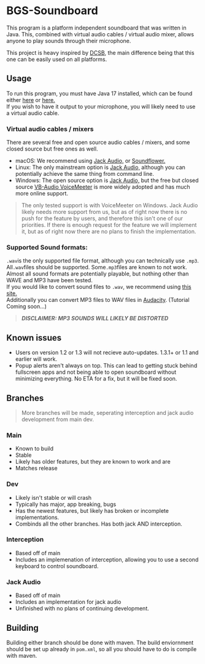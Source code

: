 # BGS-Soundboard
This program is a platform independent soundboard that was written in Java. This, combined with virtual audio cables / virtual audio mixer, allows anyone to play sounds through their microphone.

This project is heavy inspired by [DCSB,](https://github.com/kalejin/dcsb) the main difference being that this one can be easily used on all platforms.

## Usage
To run this program, you must have Java 17 installed, which can be found either [here](https://www.oracle.com/java/technologies/javase-jdk17-downloads.html) or [here.](https://jdk.java.net/17/) <br>
If you wish to have it output to your microphone, you will likely need to use a virtual audio cable. 

### Virtual audio cables / mixers
There are several free and open source audio cables / mixers, and some closed source but free ones as well.

- macOS: We recommend using [Jack Audio,](https://jackaudio.org/) or [Soundflower.](https://github.com/mattingalls/Soundflower)
- Linux: The only mainstream option is [Jack Audio,](https://jackaudio.org/) although you can potentially achieve the same thing from command line.
- Windows: The open source option is [Jack Audio,](https://jackaudio.org/) but the free but closed source [VB-Audio VoiceMeeter](https://vb-audio.com/Voicemeeter/banana.htm) is more widely adopted and has much more online support.

> The only tested support is with VoiceMeeter on Windows. Jack Audio likely needs more support from us, but as of right now there is no push for the feature by users, and therefore this isn't one of our priorities. If there is enough request for the feature we will implement it, but as of right now there are no plans to finish the implementation.

### Supported Sound formats:

`.wav`is the only supported file format, although you can technically use `.mp3`.<br>
All`.wav`files should be supported. Some`.mp3`files are known to not work.<br>
Almost all sound formats are potentially playable, but nothing other than WAVE and MP3 have been tested.<br>
If you would like to convert sound files to `.wav`, we recommend using [this site.](https://convertio.co/mp3-wav/)
<br>Additionally you can convert MP3 files to WAV files in [Audacity](https://www.audacityteam.org/). (Tutorial Coming soon...)
> ***DISCLAIMER: MP3 SOUNDS WILL LIKELY BE DISTORTED***

## Known issues
- Users on version 1.2 or 1.3 will not recieve auto-updates. 1.3.1+ or 1.1 and earlier will work.
- Popup alerts aren't always on top. This can lead to getting stuck behind fullscreen apps and not being able to open soundboard without minimizing everything. No ETA for a fix, but it will be fixed soon.

## Branches
> More branches will be made, seperating interception and jack audio development from main dev.
### Main
- Known to build
- Stable
- Likely has older features, but they are known to work and are 
- Matches release

### Dev
- Likely isn't stable or will crash
- Typically has major, app breaking, bugs
- Has the newest features, but likely has broken or incomplete implementations.
- Combinds all the other branches. Has both jack AND interception.

### Interception
- Based off of main
- Includes an implemenation of interception, allowing you to use a second keyboard to control soundboard.

### Jack Audio
- Based off of main
- Includes an implementation for jack audio
- Unfinished with no plans of continuing development. 

## Building
Building either branch should be done with maven. The build enviornment should be set up already in `pom.xml`, so all you should have to do is compile with maven.
